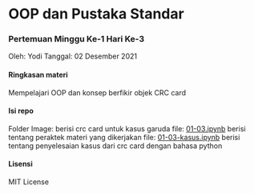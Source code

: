 # OOP dan Pustaka Standar
### Pertemuan Minggu Ke-1 Hari Ke-3

Oleh: Yodi
Tanggal: 02 Desember 2021

#### Ringkasan materi
Mempelajari OOP dan konsep berfikir objek
CRC card

#### Isi repo
Folder Image: berisi crc card untuk kasus garuda
file: [01-03.ipynb](./01-03.ipynb) berisi tentang peraktek materi yang dikerjakan
file: [01-03-kasus.ipynb](./01-03-kasus.ipynb) berisi tentang penyelesaian kasus dari crc card dengan bahasa python

#### Lisensi
MIT License